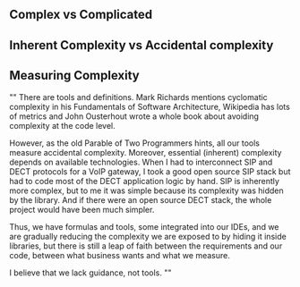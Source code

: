 
## Complex vs Complicated

## Inherent Complexity vs Accidental complexity

## Measuring Complexity





""
There are tools and definitions. Mark Richards mentions cyclomatic complexity in his Fundamentals of Software Architecture, Wikipedia has lots of metrics and John Ousterhout wrote a whole book about avoiding complexity at the code level.

However, as the old Parable of Two Programmers hints, all our tools measure accidental complexity. Moreover, essential (inherent) complexity depends on available technologies. When I had to interconnect SIP and DECT protocols for a VoIP gateway, I took a good open source SIP stack but had to code most of the DECT application logic by hand. SIP is inherently more complex, but to me it was simple because its complexity was hidden by the library. And if there were an open source DECT stack, the whole project would have been much simpler.

Thus, we have formulas and tools, some integrated into our IDEs, and we are gradually reducing the complexity we are exposed to by hiding it inside libraries, but there is still a leap of faith between the requirements and our code, between what business wants and what we measure.

I believe that we lack guidance, not tools.
""